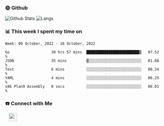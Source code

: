 

<h3> 🌞 Github</h3>

![Github Stats](https://github-readme-stats-beta-lovat.vercel.app/api?username=QiuYukang&count_private=true&show_icons=true&hide=stars)
![Langs](https://github-readme-stats-beta-lovat.vercel.app/api/top-langs/?username=QiuYukang&count_private=true&layout=compact)

<h3> 📊 This week I spent my time on</h3>

<!--START_SECTION:waka-->
```text
Week: 09 October, 2022 - 16 October, 2022

Go                   30 hrs 57 mins  ████████████████████████▒   97.52 % 
JSON                 35 mins         ▒░░░░░░░░░░░░░░░░░░░░░░░░   01.88 % 
Text                 6 mins          ░░░░░░░░░░░░░░░░░░░░░░░░░   00.34 % 
YAML                 4 mins          ░░░░░░░░░░░░░░░░░░░░░░░░░   00.25 % 
x86 Plan9 Assembly   0 secs          ░░░░░░░░░░░░░░░░░░░░░░░░░   00.01 % 
```
<!--END_SECTION:waka-->

<!--
<h3>🛠 Tech Stack</h3>

- 💻 &nbsp; Java | C | Matlab | C++ | Python
- 🌐 &nbsp; HTML | CSS | JavaScript | Bootstrap
- 🛢  &nbsp; MySQL | Redis
- 🔧 &nbsp; NS-3 | Git | Markdown
-->

<h3> ☎️ Connect with Me </h3>
&nbsp;&nbsp;
<a href="mailto:b612n@qq.com">
  <img href="mailto:b612n@qq.com" align="center" width="26px" src="https://github.com/TheDudeThatCode/TheDudeThatCode/blob/master/Assets/Gmail.svg" />
</a>
